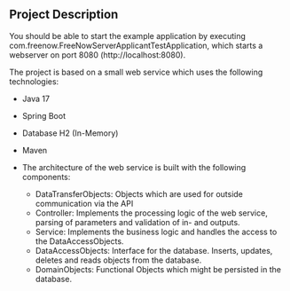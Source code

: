 
## Project Description

You should be able to start the example application by executing com.freenow.FreeNowServerApplicantTestApplication, which starts a webserver on port 8080 (http://localhost:8080).

The project is based on a small web service which uses the following technologies:

* Java 17
* Spring Boot
* Database H2 (In-Memory)
* Maven

* The architecture of the web service is built with the following components:
    * DataTransferObjects: Objects which are used for outside communication via the API
    * Controller: Implements the processing logic of the web service, parsing of parameters and validation of in- and outputs.
    * Service: Implements the business logic and handles the access to the DataAccessObjects.
    * DataAccessObjects: Interface for the database. Inserts, updates, deletes and reads objects from the database.
    * DomainObjects: Functional Objects which might be persisted in the database.





